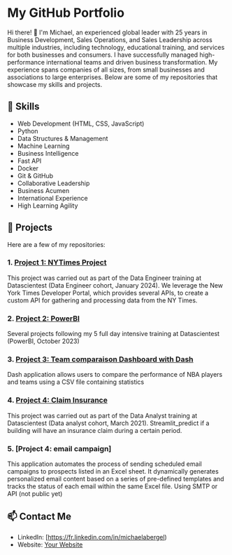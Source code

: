 # My GitHub Portfolio

Hi there! 👋 I'm Michael, an experienced global leader with 25 years in Business Development, Sales Operations, and Sales Leadership across multiple industries, including technology, educational training, and services for both businesses and consumers. I have successfully managed high-performance international teams and driven business transformation. My experience spans companies of all sizes, from small businesses and associations to large enterprises. Below are some of my repositories that showcase my skills and projects.

## 🔧 Skills
- Web Development (HTML, CSS, JavaScript)
- Python
- Data Structures & Management
- Machine Learning
- Business Intelligence
- Fast API
- Docker
- Git & GitHub
- Collaborative Leadership
- Business Acumen
- International Experience
- High Learning Agility

## 💼 Projects

Here are a few of my repositories:

### 1. [Project 1: NYTimes Project](https://github.com/gelamick/portfolio-main/nytimes)
This project was carried out as part of the Data Engineer training at Datascientest (Data Engineer cohort, January 2024). We leverage the New York Times Developer Portal, which provides several APIs, to create a custom API for gathering and processing data from the NY Times.

### 2. [Project 2: PowerBI](https://github.com/gelamick/portfolio-main/powerbiex)
Several projects following my 5 full day intensive training at Datascientest (PowerBI, October 2023)

### 3. [Project 3: Team comparaison Dashboard with Dash ](https://github.com/gelamick/portfolio-main/teamcomparedash)
Dash application allows users to compare the performance of NBA players and teams using a CSV file containing statistics

### 4. [Project 4: Claim Insurance](https://github.com/gelamick/claim_insurance)
This project was carried out as part of the Data Analyst training at Datascientest (Data analyst cohort, March 2021). Streamlit_predict if a building will have an insurance claim during a certain period. 

### 5. [Project 4: email campaign] 
This application automates the process of sending scheduled email campaigns to prospects listed in an Excel sheet. It dynamically generates personalized email content based on a series of pre-defined templates and tracks the status of each email within the same Excel file. Using SMTP or API  (not public yet)

## 📫 Contact Me
- LinkedIn: [https://fr.linkedin.com/in/michaelabergel)
- Website: [Your Website](https://michaelabergel.com)
